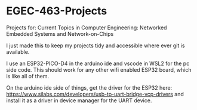 # EGEC-463-Projects

Projects for: Current Topics in Computer Engineering: Networked Embedded Systems and Network-on-Chips

I just made this to keep my projects tidy and accessible where ever git is available.

I use an ESP32-PICO-D4 in the arduino ide and vscode in WSL2 for the pc side code. This should work for any other wifi enabled ESP32 board, which is like all of them.

On the arduino ide side of things, get the driver for the ESP32 here: https://www.silabs.com/developers/usb-to-uart-bridge-vcp-drivers and install it as a driver in device manager for the UART device. 
